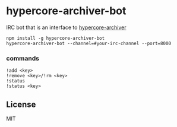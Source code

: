 # hypercore-archiver-bot

IRC bot that is an interface to [hypercore-archiver](https://github.com/mafintosh/hypercore-archiver)

```
npm install -g hypercore-archiver-bot
hypercore-archiver-bot --channel=#your-irc-channel --port=8000
```

### commands

```
!add <key>
!remove <key>/!rm <key>
!status
!status <key>
```

## License

MIT
